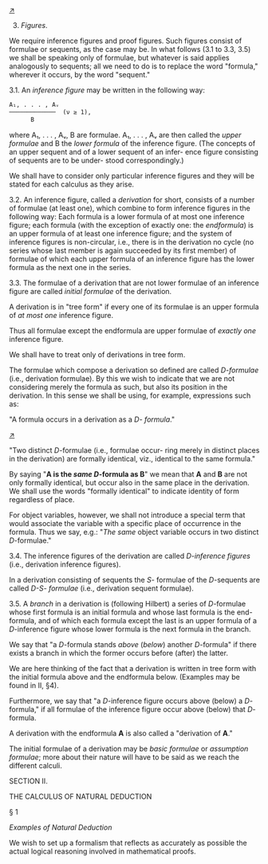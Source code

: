 <!--  <./segments/291-left.md> -->
[↗](../images/segments/291-left.png)


3. *Figures*.

We require inference figures and proof figures.
Such figures consist of formulae or sequents, as
the case may be. In what follows (3.1 to 3.3, 3.5)
we shall be speaking only of formulae, but whatever
is said applies analogously to sequents; all we need
to do is to replace the word "formula," wherever it
occurs, by the word "sequent."

3.1. An *inference figure* may be written in the
following way:

```txt
A₁, . . . , Aᵥ
─────────────  (ν ≥ 1),
      B
```

where A₁, . . . , Aᵥ, B are formulae. A₁, . . . , Aᵥ
are then called the *upper formulae* and B the *lower
formula* of the inference figure. (The concepts of an
upper sequent and of a lower sequent of an infer-
ence figure consisting of sequents are to be under-
stood correspondingly.)

We shall have to consider only particular
inference figures and they will be stated for each
calculus as they arise.

3.2. An inference figure, called a *derivation* for short,
consists of a number of formulae (at least one),
which combine to form inference figures in the
following way: Each formula is a lower formula of
at most one inference figure; each formula (with
the exception of exactly one: the *endformula*) is an
upper formula of at least one inference figure; and
the system of inference figures is non-circular, i.e.,
there is in the derivation no cycle (no series whose
last member is again succeeded by its first member)
of formulae of which each upper formula of an
inference figure has the lower formula as the next
one in the series.

3.3. The formulae of a derivation that are not
lower formulae of an inference figure are called
*initial formulae* of the derivation.

A derivation is in "tree form" if every one of its
formulae is an upper formula of *at most one* inference
figure.

Thus all formulae except the endformula are
upper formulae of *exactly one* inference figure.

We shall have to treat only of derivations in tree
form.

The formulae which compose a derivation so
defined are called *D-formulae* (i.e., derivation
formulae). By this we wish to indicate that we are
not considering merely the formula as such, but
also its position in the derivation. In this sense we
shall be using, for example, expressions such as:

"A formula occurs in a derivation as a *D-
formula*."

<!--  <./segments/291-right.md> -->
[↗](../images/segments/291-right.png)


"Two distinct *D*-formulae (i.e., formulae occur-
ring merely in distinct places in the derivation) are
formally identical, viz., identical to the same
formula."

By saying "**A is the *same D*-formula as B**" we mean
that **A** and **B** are not only formally identical, but
occur also in the same place in the derivation. We
shall use the words "formally identical" to indicate
identity of form regardless of place.

For object variables, however, we shall not
introduce a special term that would associate the
variable with a specific place of occurrence in the
formula. Thus we say, e.g.: "*The same* object
variable occurs in two distinct *D*-formulae."

3.4. The inference figures of the derivation are
called *D-inference figures* (i.e., derivation inference
figures).

In a derivation consisting of sequents the *S*-
formulae of the *D*-sequents are called *D-S-
formulae* (i.e., derivation sequent formulae).

3.5. A *branch* in a derivation is (following Hilbert)
a series of *D*-formulae whose first formula is an
initial formula and whose last formula is the end-
formula, and of which each formula except the last
is an upper formula of a *D*-inference figure whose
lower formula is the next formula in the branch.

We say that "a *D*-formula stands *above* (*below*)
another *D*-formula" if there exists a branch in
which the former occurs before (after) the latter.

We are here thinking of the fact that a derivation
is written in tree form with the initial formula
above and the endformula below. (Examples may
be found in II, §4).

Furthermore, we say that "a *D*-inference figure
occurs above (below) a *D*-formula," if all formulae
of the inference figure occur above (below) that
*D*-formula.

A derivation with the endformula **A** is also called
a "derivation of **A**."

The initial formulae of a derivation may be *basic
formulae* or *assumption formulae*; more about their
nature will have to be said as we reach the different
calculi.

SECTION II.

THE CALCULUS OF NATURAL DEDUCTION

§ 1

*Examples of Natural Deduction*

We wish to set up a formalism that reflects as
accurately as possible the actual logical reasoning
involved in mathematical proofs.

